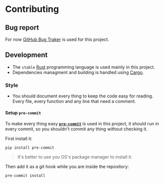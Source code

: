 # Contributing

## Bug report

For now [GitHub Bug Traker](https://github.com/zer0-x/saudi_id.rs/issues) is used for this project.

## Development

- The `stable` [Rust](https://www.rust-lang.org/) programming language is used mainly in this project.
- Dependencies managment and building is handled using [Cargo](https://doc.rust-lang.org/stable/cargo/).

### Style

- You should document every thing to keep the code easy for reading. Every file, every function and any line that need a comment.

#### Setup `pre-commit`

To make every thing easy [**`pre-commit`**](https://pre-commit.com/) is used in this project, it should run in every commit, so you shouldn't commit any thing without checking it.

First install it:

```shell
pip install pre-commit
```

> It's better to use you OS's package manager to install it.

Then add it as a git hook while you are inside the repository:

```shell
pre-commit install
```
